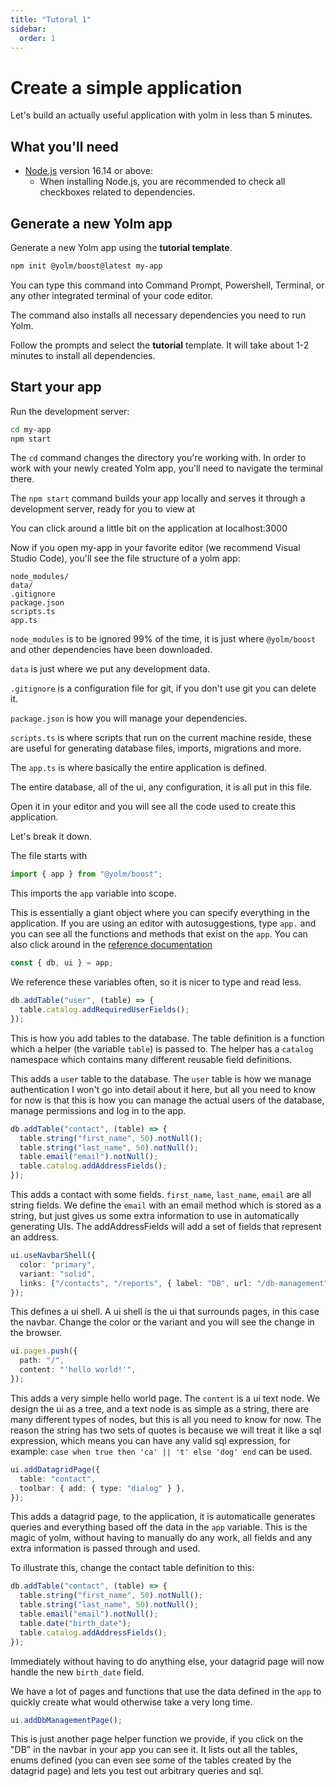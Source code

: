 ```yaml
---
title: "Tutoral 1"
sidebar:
  order: 1
---
```


# Create a simple application

Let's build an actually useful application with yolm in less than 5 minutes.

## What you'll need

- [Node.js](https://nodejs.org/en/download/) version 16.14 or above:
  - When installing Node.js, you are recommended to check all checkboxes related to dependencies.

## Generate a new Yolm app

Generate a new Yolm app using the **tutorial template**.

```bash
npm init @yolm/boost@latest my-app
```

You can type this command into Command Prompt, Powershell, Terminal, or any other integrated terminal of your code editor.

The command also installs all necessary dependencies you need to run Yolm.

Follow the prompts and select the **tutorial** template. It will take about 1-2 minutes to install all dependencies.

## Start your app

Run the development server:

```bash
cd my-app
npm start
```

The `cd` command changes the directory you're working with. In order to work with your newly created Yolm app, you'll need to navigate the terminal there.

The `npm start` command builds your app locally and serves it through a development server, ready for you to view at

You can click around a little bit on the application at localhost:3000

Now if you open my-app in your favorite editor (we recommend Visual Studio Code), you'll see the file structure of a yolm app:

```
node_modules/
data/
.gitignore
package.json
scripts.ts
app.ts
```

`node_modules` is to be ignored 99% of the time, it is just where `@yolm/boost` and other dependencies have been downloaded.

`data` is just where we put any development data.

`.gitignore` is a configuration file for git, if you don't use git you can delete it.

`package.json` is how you will manage your dependencies.

`scripts.ts` is where scripts that run on the current machine reside, these are useful for generating database files, imports, migrations and more.

The `app.ts` is where basically the entire application is defined.

The entire database, all of the ui, any configuration, it is all put in this file.

Open it in your editor and you will see all the code used to create this application.

Let's break it down.

The file starts with

```ts
import { app } from "@yolm/boost";
```

This imports the `app` variable into scope.

This is essentially a giant object where you can specify everything in the application. If you are using an editor with autosuggestions, type `app.` and you can see all the functions and methods that exist on the `app`. You can also click around in the [reference documentation](../reference/boost/classes/App.md)

```ts
const { db, ui } = app;
```

We reference these variables often, so it is nicer to type and read less.

```ts
db.addTable("user", (table) => {
  table.catalog.addRequiredUserFields();
});
```

This is how you add tables to the database. The table definition is a function which a helper (the variable `table`) is passed to. The helper has a `catalog` namespace which contains many different reusable field definitions.

This adds a `user` table to the database. The `user` table is how we manage authentication I won't go into detail about it here, but all you need to know for now is that this is how you can manage the actual users of the database, manage permissions and log in to the app.

```ts
db.addTable("contact", (table) => {
  table.string("first_name", 50).notNull();
  table.string("last_name", 50).notNull();
  table.email("email").notNull();
  table.catalog.addAddressFields();
});
```

This adds a contact with some fields. `first_name`, `last_name`, `email` are all string fields. We define the `email` with an email method which is stored as a string, but just gives us some extra information to use in automatically generating UIs. The addAddressFields will add a set of fields that represent an address.

```ts
ui.useNavbarShell({
  color: "primary",
  variant: "solid",
  links: ["/contacts", "/reports", { label: "DB", url: "/db-management" }],
});
```

This defines a ui shell. A ui shell is the ui that surrounds pages, in this case the navbar. Change the color or the variant and you will see the change in the browser.

```ts
ui.pages.push({
  path: "/",
  content: "'hello world!'",
});
```

This adds a very simple hello world page. The `content` is a ui text node. We design the ui as a tree, and a text node is as simple as a string, there are many different types of nodes, but this is all you need to know for now. The reason the string has two sets of quotes is because we will treat it like a sql expression, which means you can have any valid sql expression, for example: `case when true then 'ca' || 't' else 'dog' end` can be used.

```ts
ui.addDatagridPage({
  table: "contact",
  toolbar: { add: { type: "dialog" } },
});
```

This adds a datagrid page, to the application, it is automaticalle generates queries and everything based off the data in the `app` variable. This is the magic of yolm, without having to manually do any work, all fields and any extra information is passed through and used.

To illustrate this, change the contact table definition to this:

```ts
db.addTable("contact", (table) => {
  table.string("first_name", 50).notNull();
  table.string("last_name", 50).notNull();
  table.email("email").notNull();
  table.date("birth_date");
  table.catalog.addAddressFields();
});
```

Immediately without having to do anything else, your datagrid page will now handle the new `birth_date` field.

We have a lot of pages and functions that use the data defined in the `app` to quickly create what would otherwise take a very long time.

```ts
ui.addDbManagementPage();
```

This is just another page helper function we provide, if you click on the "DB" in the navbar in your app you can see it. It lists out all the tables, enums defined (you can even see some of the tables created by the datagrid page) and lets you test out arbitrary queries and sql.
